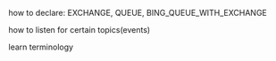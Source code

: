 how to declare: EXCHANGE, QUEUE, BING_QUEUE_WITH_EXCHANGE

how to listen for certain topics(events)

learn terminology